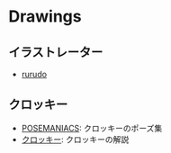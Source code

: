 # Drawings
## イラストレーター
- [rurudo](https://twitter.com/rurudo_/media)

## クロッキー
* [POSEMANIACS](https://www.posemaniacs.com/): クロッキーのポーズ集
* [クロッキー](https://www.youtube.com/playlist?list=PLaMEq1-vsIARRlk10EhVZ-xc2lJewnIlt): クロッキーの解説